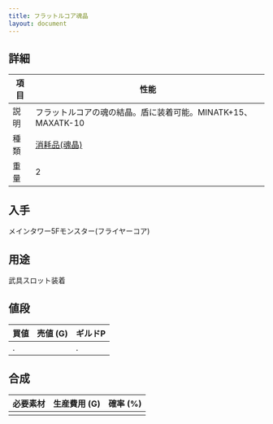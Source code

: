 ```yaml
---
title: フラットルコア魂晶
layout: document
---
```

## 詳細

|項目|性能|
|---|---|
|説明|フラットルコアの魂の結晶。盾に装着可能。MINATK+15、MAXATK-10|
|種類|[消耗品(魂晶)](消耗品(魂晶))|
|重量|2|

## 入手

メインタワー5Fモンスター(フライヤーコア)

## 用途

武具スロット装着

## 値段

|買値|売値 (G)|ギルドP|
|---|---|---|
|.||.|

## 合成

|必要素材|生産費用 (G)|確率 (%)|
|---|---|---|
||||
